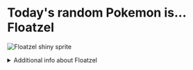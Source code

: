 # Today's random Pokemon is... Floatzel

![Floatzel shiny sprite](https://raw.githubusercontent.com/PokeAPI/sprites/master/sprites/pokemon/shiny/419.png)

<details>
<summary>Additional info about Floatzel</summary>

| srpite type | image |
|------|------|
| back_default | ![Floatzel back_default sprite](https://raw.githubusercontent.com/PokeAPI/sprites/master/sprites/pokemon/back/419.png) |
| back_female | ![Floatzel back_female sprite](https://raw.githubusercontent.com/PokeAPI/sprites/master/sprites/pokemon/back/female/419.png) |
| back_shiny | ![Floatzel back_shiny sprite](https://raw.githubusercontent.com/PokeAPI/sprites/master/sprites/pokemon/back/shiny/419.png) |
| back_shiny_female | ![Floatzel back_shiny_female sprite](https://raw.githubusercontent.com/PokeAPI/sprites/master/sprites/pokemon/back/shiny/female/419.png) |
| front_default | ![Floatzel front_default sprite](https://raw.githubusercontent.com/PokeAPI/sprites/master/sprites/pokemon/419.png) |
| front_female | ![Floatzel front_female sprite](https://raw.githubusercontent.com/PokeAPI/sprites/master/sprites/pokemon/female/419.png) |
| front_shiny_female | ![Floatzel front_shiny_female sprite](https://raw.githubusercontent.com/PokeAPI/sprites/master/sprites/pokemon/shiny/female/419.png) | </details>